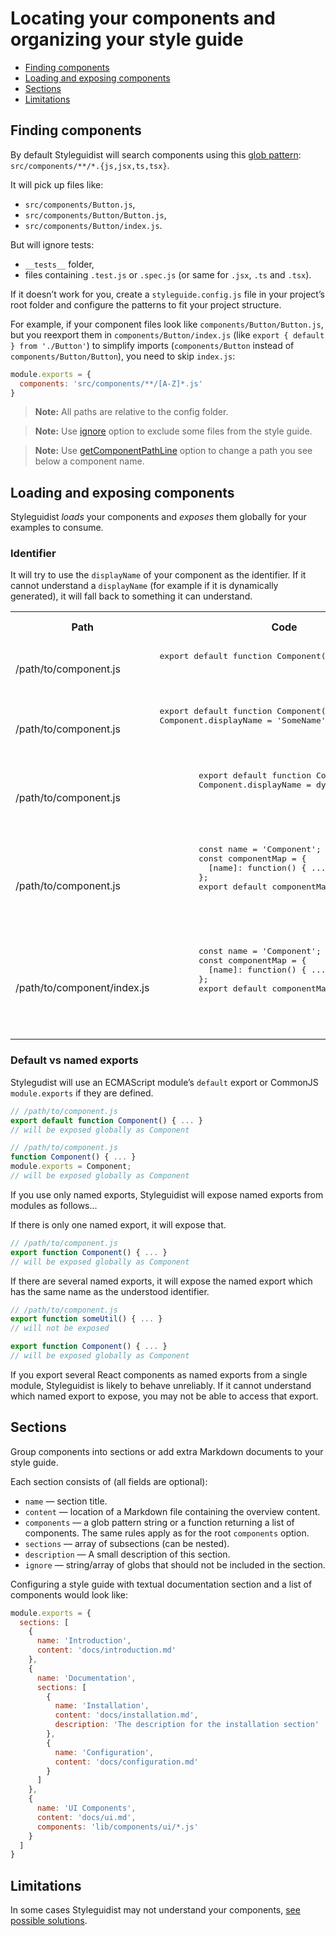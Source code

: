 # Locating your components and organizing your style guide

<!-- To update run: npx markdown-toc --maxdepth 2 -i docs/Components.md -->

<!-- toc -->

* [Finding components](#finding-components)
* [Loading and exposing components](#loading-and-exposing-components)
* [Sections](#sections)
* [Limitations](#limitations)

<!-- tocstop -->

## Finding components

By default Styleguidist will search components using this [glob pattern](https://github.com/isaacs/node-glob#glob-primer): `src/components/**/*.{js,jsx,ts,tsx}`.

It will pick up files like:

* `src/components/Button.js`,
* `src/components/Button/Button.js`,
* `src/components/Button/index.js`.

But will ignore tests:

* `__tests__` folder,
* files containing `.test.js` or `.spec.js` (or same for `.jsx`, `.ts` and `.tsx`).

If it doesn’t work for you, create a `styleguide.config.js` file in your project’s root folder and configure the patterns to fit your project structure.

For example, if your component files look like `components/Button/Button.js`, but you reexport them in `components/Button/index.js` (like `export { default } from './Button'`) to simplify imports (`components/Button` instead of `components/Button/Button`), you need to skip `index.js`:

```javascript
module.exports = {
  components: 'src/components/**/[A-Z]*.js'
}
```

> **Note:** All paths are relative to the config folder.

> **Note:** Use [ignore](Configuration.md#ignore) option to exclude some files from the style guide.

> **Note:** Use [getComponentPathLine](Configuration.md#getcomponentpathline) option to change a path you see below a component name.

## Loading and exposing components

Styleguidist _loads_ your components and _exposes_ them globally for your examples to consume.

### Identifier

It will try to use the `displayName` of your component as the identifier. If it cannot understand a `displayName` (for example if it is dynamically generated), it will fall back to something it can understand.

<table>
  <tr>
    <th>Path</th>
    <th>Code</th>
    <th>`displayName`</th>
    <th>Fallback</th>
    <th>Global identifier</th>
  </tr>
  <tr>
    <td>/path/to/component.js</td>
    <td>
      <pre>export default function Component() { ... }<pre/>
    </td>
    <td>Component</td>
    <td>-</td>
    <td>Component</td>
  </tr>
  <tr>
    <td>/path/to/component.js</td>
    <td>
      <pre>export default function Component() { ... }<br>Component.displayName = 'SomeName';<pre/>
    </td>
    <td>SomeName</td>
    <td>-</td>
    <td>SomeName</td>
  </tr>
  <tr>
    <td>/path/to/component.js</td>
    <td>
      <pre>
        export default function Component() { ... }
        Component.displayName = dynamicNamer();
      <pre/>
    </td>
    <td>Component
    </td>
    <td>- </td>
    <td>Component</td>
  </tr>
  <tr>
    <td>/path/to/component.js</td>
    <td>
      <pre>
        const name = 'Component';
        const componentMap = {
          [name]: function() { ... }
        };
        export default componentMap[name];
      <pre/>
    </td>
    <td>Cannot understand</td>
    <td>File name</td>
    <td>Component</td>
  </tr>
  <tr>
    <td>/path/to/component/index.js</td>
    <td>
      <pre>
        const name = 'Component';
        const componentMap = {
          [name]: function() { ... }
        };
        export default componentMap[name];
      <pre/>
    </td>
    <td>Cannot understand</td>
    <td>Folder name</td>
    <td>Component</td>
  </tr>
</table>


### Default vs named exports

Stylegudist will use an ECMAScript module’s `default` export or CommonJS `module.exports` if they are defined.

```javascript
// /path/to/component.js
export default function Component() { ... }
// will be exposed globally as Component

// /path/to/component.js
function Component() { ... }
module.exports = Component;
// will be exposed globally as Component
```

If you use only named exports, Styleguidist will expose named exports from modules as follows...

If there is only one named export, it will expose that.

```javascript
// /path/to/component.js
export function Component() { ... }
// will be exposed globally as Component
```

If there are several named exports, it will expose the named export which has the same name as the understood identifier.

```javascript
// /path/to/component.js
export function someUtil() { ... }
// will not be exposed

export function Component() { ... }
// will be exposed globally as Component
```

If you export several React components as named exports from a single module, Styleguidist is likely to behave unreliably. If it cannot understand which named export to expose, you may not be able to access that export.

## Sections

Group components into sections or add extra Markdown documents to your style guide.

Each section consists of (all fields are optional):

* `name` — section title.
* `content` — location of a Markdown file containing the overview content.
* `components` — a glob pattern string or a function returning a list of components. The same rules apply as for the root `components` option.
* `sections` — array of subsections (can be nested).
* `description` — A small description of this section.
* `ignore` — string/array of globs that should not be included in the section.

Configuring a style guide with textual documentation section and a list of components would look like:

```javascript
module.exports = {
  sections: [
    {
      name: 'Introduction',
      content: 'docs/introduction.md'
    },
    {
      name: 'Documentation',
      sections: [
        {
          name: 'Installation',
          content: 'docs/installation.md',
          description: 'The description for the installation section'
        },
        {
          name: 'Configuration',
          content: 'docs/configuration.md'
        }
      ]
    },
    {
      name: 'UI Components',
      content: 'docs/ui.md',
      components: 'lib/components/ui/*.js'
    }
  ]
}
```

## Limitations

In some cases Styleguidist may not understand your components, [see possible solutions](Thirdparties.md).
